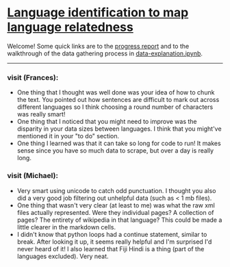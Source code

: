 # [Language identification to map language relatedness](https://github.com/Data-Science-for-Linguists-2021/languageID-relatedconfusion)
Welcome! Some quick links are to the [progress report](https://github.com/Data-Science-for-Linguists-2021/languageID-relatedconfusion/blob/main/progress_report.md) and to the walkthrough of the data gathering process in [data-explanation.ipynb](https://github.com/Data-Science-for-Linguists-2021/languageID-relatedconfusion/blob/main/data-explanation.ipynb).

---

### visit (Frances):
 - One thing that I thought was well done was your idea of how to chunk the text. You pointed out how sentences are difficult to mark out across different languages so I think choosing a round number of characters was really smart!
 - One thing that I noticed that you might need to improve was the disparity in your data sizes between languages. I think that you might've mentioned it in your "to do" section.
 - One thing I learned was that it can take so long for code to run! It makes sense since you have so much data to scrape, but over a day is really long.

### visit (Michael):
- Very smart using unicode to catch odd punctuation. I thought you also did a very good job filtering out unhelpful data (such as < 1 mb files).
- One thing that wasn't very clear (at least to me) was what the raw xml files actually represented. Were they individual pages? A collection of pages? The entirety of wikipedia in that language? This could be made a little clearer in the markdown cells.
- I didn't know that python loops had a continue statement, similar to break. After looking it up, it seems really helpful and I'm surprised I'd never heard of it! I also learned that Fiji Hindi is a thing (part of the languages excluded). Very neat.
